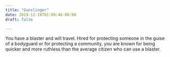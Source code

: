 ```yaml
---
title: "Gunslinger"
date: 2019-12-18T01:09:46-08:00
draft: false

---
```


You have a blaster and will travel. Hired for protecting someone in the guise of a bodyguard or for protecting a community, you are known for being quicker and more ruthless than the average citizen who can use a blaster.